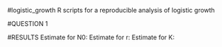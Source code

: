 #logistic_growth
R scripts for a reproducible analysis of logistic growth


#QUESTION 1

#RESULTS
Estimate for N0:
Estimate for r:
Estimate for K:
